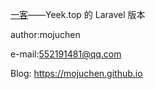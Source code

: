 [一客](http://www.yeek.top)——Yeek.top 的 Laravel 版本

 author:mojuchen

e-mail:552191481@qq.com

Blog: https://mojuchen.github.io

